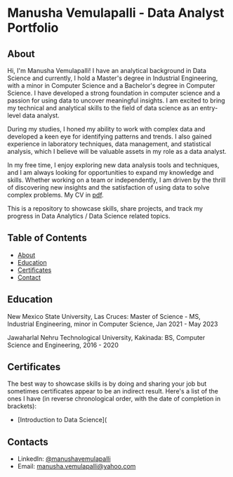 # Manusha Vemulapalli - Data Analyst Portfolio
## About
Hi, I'm Manusha Vemulapalli! I have an analytical background in Data Science and currently, I hold a Master's degree in Industrial Engineering, with a minor in Computer Science and a Bachelor's degree in Computer Science. I have developed a strong foundation in computer science and a passion for using data to uncover meaningful insights. I am excited to bring my technical and analytical skills to the field of data science as an entry-level data analyst. 

During my studies, I honed my ability to work with complex data and developed a keen eye for identifying patterns and trends. I also gained experience in laboratory techniques, data management, and statistical analysis, which I believe will be valuable assets in my role as a data analyst.

In my free time, I enjoy exploring new data analysis tools and techniques, and I am always looking for opportunities to expand my knowledge and skills. Whether working on a team or independently, I am driven by the thrill of discovering new insights and the satisfaction of using data to solve complex problems.
My CV in [pdf](https://github.com/Manusha-Vemulapalli/Data-Analyst-Portfolio/blob/main/Manusha_V.pdf).

This is a repository to showcase skills, share projects, and track my progress in Data Analytics / Data Science related topics.

## Table of Contents
- [About](https://github.com/Manusha-Vemulapalli/Data-Analyst-Portfolio/edit/main/README.md#about)
- [Education](https://github.com/Manusha-Vemulapalli/Data-Analyst-Portfolio/edit/main/README.md#Education)
- [Certificates](https://github.com/Manusha-Vemulapalli/Data-Analyst-Portfolio/edit/main/README.md#Certificates)
- [Contact](https://github.com/Manusha-Vemulapalli/Data-Analyst-Portfolio/edit/main/README.md#Contact)
  
## Education
New Mexico State University, Las Cruces: 
Master of Science - MS, Industrial Engineering, minor in Computer Science,
Jan 2021 - May 2023

Jawaharlal Nehru Technological University, Kakinada:
BS, Computer Science and Engineering,
2016 - 2020

## Certificates
The best way to showcase skills is by doing and sharing your job but sometimes certificates appear to be an indirect result. Here's a list of the ones I have (in reverse chronological order, with the date of completion in brackets):
- [Introduction to Data Science](

## Contacts
- LinkedIn: [@manushavemulapalli](https://www.linkedin.com/in/manusha-vemulapalli-950b73223/) 
- Email: manusha.vemulapalli@yahoo.com
